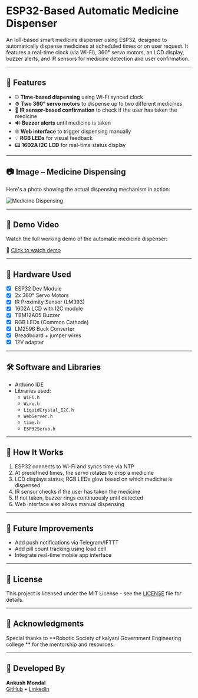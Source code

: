 # ESP32-Based Automatic Medicine Dispenser

An IoT-based smart medicine dispenser using ESP32, designed to automatically dispense medicines at scheduled times or on user request. It features a real-time clock (via Wi-Fi), 360° servo motors, an LCD display, buzzer alerts, and IR sensors for medicine detection and user confirmation.

---

## 🔧 Features

- ⏰ **Time-based dispensing** using Wi-Fi synced clock
- ⚙️ **Two 360° servo motors** to dispense up to two different medicines
- 🧠 **IR sensor-based confirmation** to check if the user has taken the medicine
- 🔊 **Buzzer alerts** until medicine is taken
- 🌐 **Web interface** to trigger dispensing manually
- 💡 **RGB LEDs** for visual feedback
- 📟 **1602A I2C LCD** for real-time status display

---
## 📷 Image – Medicine Dispensing

Here's a photo showing the actual dispensing mechanism in action:

![Medicine Dispensing](https://drive.google.com/uc?export=view&id=1rSmcthVzO44-cye45sX7V2FF3ip7n5bf)

---

## 🎥 Demo Video

Watch the full working demo of the automatic medicine dispenser:

🔗 [Click to watch demo](https://drive.google.com/file/d/1GtldoK9w6m0OWXqOJZqCajpK8JYOP-7j/view?usp=sharing)


---

## 🧰 Hardware Used

- [x] ESP32 Dev Module  
- [x] 2x 360° Servo Motors  
- [x] IR Proximity Sensor (LM393)  
- [x] 1602A LCD with I2C module  
- [x] TBM12A05 Buzzer  
- [x] RGB LEDs (Common Cathode)  
- [x] LM2596 Buck Converter  
- [x] Breadboard + jumper wires  
- [x] 12V adapter  

---

## 🛠️ Software and Libraries

- Arduino IDE  
- Libraries used:
  - `WiFi.h`  
  - `Wire.h`  
  - `LiquidCrystal_I2C.h`  
  - `WebServer.h`  
  - `time.h`  
  - `ESP32Servo.h`

---


## 🚀 How It Works

1. ESP32 connects to Wi-Fi and syncs time via NTP  
2. At predefined times, the servo rotates to drop a medicine  
3. LCD displays status; RGB LEDs glow based on which medicine is dispensed  
4. IR sensor checks if the user has taken the medicine  
5. If not taken, buzzer rings continuously until detected  
6. Web interface also allows manual dispensing

---

## 🧪 Future Improvements

- Add push notifications via Telegram/IFTTT  
- Add pill count tracking using load cell  
- Integrate real-time mobile app interface

---

## 📜 License

This project is licensed under the MIT License - see the [LICENSE](LICENSE) file for details.

---

## 🤝 Acknowledgments

Special thanks to **Robotic Society of kalyani Government Engineering college ** for the mentorship and resources.

---

## 🔗 Developed By

**Ankush Mondal**  
[GitHub](https://github.com/TFSIIFURY) • [LinkedIn](www.linkedin.com/in/ankush-mondal-kgec)



